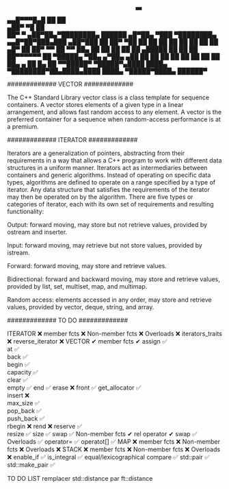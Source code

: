                                               ▄▄                                    
  ▄▄█▀▀▀█▄█                     ██            ██                                    
▄██▀     ▀█                     ██                                                  
██▀       ▀ ▄██▀██▄▀████████▄ ██████ ▄█▀██▄ ▀███ ▀████████▄   ▄▄█▀██▀███▄███ ▄██▀███
██         ██▀   ▀██ ██    ██   ██  ██   ██   ██   ██    ██  ▄█▀   ██ ██▀ ▀▀ ██   ▀▀
██▄        ██     ██ ██    ██   ██   ▄█████   ██   ██    ██  ██▀▀▀▀▀▀ ██     ▀█████▄
▀██▄     ▄▀██▄   ▄██ ██    ██   ██  ██   ██   ██   ██    ██  ██▄    ▄ ██     █▄   ██
  ▀▀█████▀  ▀█████▀▄████  ████▄ ▀████████▀██▄████▄████  ████▄ ▀█████▀████▄   ██████▀
                                                                                    
#############		VECTOR			#############

The C++ Standard Library vector class is a class template for sequence containers. A vector stores elements of a given type in a linear arrangement, and allows fast random access to any element. A vector is the preferred container for a sequence when random-access performance is at a premium.

#############		ITERATOR		#############

Iterators are a generalization of pointers, abstracting from their requirements in a way that allows a C++ program to work with different data structures in a uniform manner. Iterators act as intermediaries between containers and generic algorithms. Instead of operating on specific data types, algorithms are defined to operate on a range specified by a type of iterator. Any data structure that satisfies the requirements of the iterator may then be operated on by the algorithm. There are five types or categories of iterator, each with its own set of requirements and resulting functionality:

Output: forward moving, may store but not retrieve values, provided by ostream and inserter.

Input: forward moving, may retrieve but not store values, provided by istream.

Forward: forward moving, may store and retrieve values.

Bidirectional: forward and backward moving, may store and retrieve values, provided by list, set, multiset, map, and multimap.

Random access: elements accessed in any order, may store and retrieve values, provided by vector, deque, string, and array.

#############		TO DO			#############


ITERATOR							❌
	member fcts				❌
	Non-member fcts			❌
	Overloads				❌
	iterators_traits		❌
	reverse_iterator		❌
VECTOR								✔
	member fcts				✔
		assign			✅		
		at				✅	
		back			✅	
		begin			✅		
		capacity		✅						
		clear			✅					
		empty			✅
		end				✅
		erase			❌
		front			✅
		get_allocator	✅			
		insert			❌	
		max_size		✅		
		pop_back		✅		
		push_back		✅		
		rbegin			❌
		rend			❌
		reserve			✅	
		resize			✅
		size			✅
		swap			✅
	Non-member fcts			✔
		rel operator	✔
		swap			✅
	Overloads				✅
		operator=		✅
		operatot[]		✅
MAP								❌
	member fcts			❌
	Non-member fcts		❌
	Overloads			❌
STACK							❌
	member fcts			❌
	Non-member fcts		❌
	Overloads			❌
enable_if						✅
is_integral						✅
equal/lexicographical compare	✅
std::pair						✅
std::make_pair					✅


TO DO LIST
remplacer std::distance par ft::distance